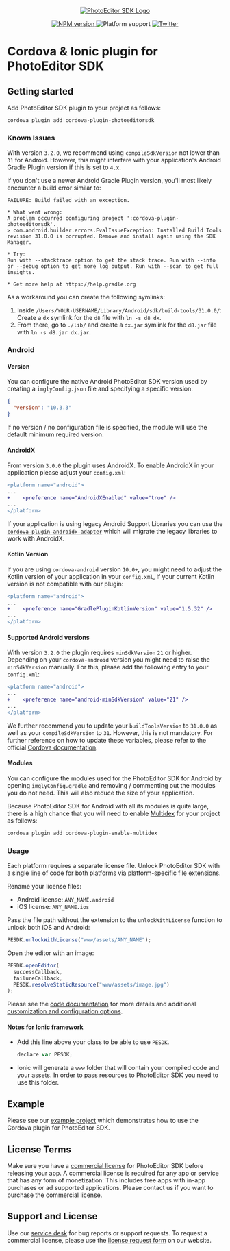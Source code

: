 <p align="center">
  <a href="https://img.ly/photo-sdk?utm_campaign=Projects&utm_source=Github&utm_medium=PESDK&utm_content=Cordova"><img src="https://img.ly/static/logos/PE.SDK_Logo.svg" alt="PhotoEditor SDK Logo"/></a>
</p>
<p align="center">
  <a href="https://npmjs.org/package/cordova-plugin-photoeditorsdk">
    <img src="https://img.shields.io/npm/v/cordova-plugin-photoeditorsdk.svg" alt="NPM version">
  </a>
  <img src="https://img.shields.io/badge/platforms-android%20|%20ios-lightgrey.svg" alt="Platform support">
  <a href="http://twitter.com/PhotoEditorSDK">
    <img src="https://img.shields.io/badge/twitter-@PhotoEditorSDK-blue.svg?style=flat" alt="Twitter">
  </a>
</p>

# Cordova & Ionic plugin for PhotoEditor SDK

## Getting started

Add PhotoEditor SDK plugin to your project as follows:

```sh
cordova plugin add cordova-plugin-photoeditorsdk
```

### Known Issues

With version `3.2.0`, we recommend using `compileSdkVersion` not lower than `31` for Android. However, this might interfere with your application's Android Gradle Plugin version if this is set to `4.x`.

If you don't use a newer Android Gradle Plugin version, you'll most likely encounter a build error similar to:

```
FAILURE: Build failed with an exception.

* What went wrong:
A problem occurred configuring project ':cordova-plugin-photoeditorsdk'.
> com.android.builder.errors.EvalIssueException: Installed Build Tools revision 31.0.0 is corrupted. Remove and install again using the SDK Manager.

* Try:
Run with --stacktrace option to get the stack trace. Run with --info or --debug option to get more log output. Run with --scan to get full insights.

* Get more help at https://help.gradle.org
```

As a workaround you can create the following symlinks:

1. Inside `/Users/YOUR-USERNAME/Library/Android/sdk/build-tools/31.0.0/`: Create a `dx` symlink for the `d8` file with `ln -s d8 dx`.
2. From there, go to `./lib/` and create a `dx.jar` symlink for the `d8.jar` file with `ln -s d8.jar dx.jar`.

### Android

#### Version

You can configure the native Android PhotoEditor SDK version used by creating a `imglyConfig.json` file and specifying a specific version:

```json
{
  "version": "10.3.3"
}
```

If no version / no configuration file is specified, the module will use the default minimum required version.

#### AndroidX

From version `3.0.0` the plugin uses AndroidX. To enable AndroidX in your application please adjust your `config.xml`:

```diff
<platform name="android">
...
+    <preference name="AndroidXEnabled" value="true" />
...
</platform>
```

If your application is using legacy Android Support Libraries you can use the [`cordova-plugin-androidx-adapter`](https://www.npmjs.com/package/cordova-plugin-androidx-adapter) which will migrate the legacy libraries to work with AndroidX.

#### Kotlin Version

If you are using `cordova-android` version `10.0+`, you might need to adjust the Kotlin version of your application in your `config.xml`, if your current Kotlin version is not compatible with our plugin:

```diff
<platform name="android">
...
+    <preference name="GradlePluginKotlinVersion" value="1.5.32" />
...
</platform>
```

#### Supported Android versions

With version `3.2.0` the plugin requires `minSdkVersion` `21` or higher. Depending on your `cordova-android` version you might need to raise the `minSdkVersion` manually. For this, please add the following entry to your `config.xml`:

```diff
<platform name="android">
...
+    <preference name="android-minSdkVersion" value="21" />
...
</platform>
```

We further recommend you to update your `buildToolsVersion` to `31.0.0` as well as your `compileSdkVersion` to `31`. However, this is not mandatory. For further reference on how to update these variables, please refer to the official [Cordova documentation](https://cordova.apache.org/docs/en/11.x/guide/platforms/android/index.html#configuring-gradle).

#### Modules

You can configure the modules used for the PhotoEditor SDK for Android by opening `imglyConfig.gradle` and removing / commenting out the modules you do not need. This will also reduce the size of your application.

Because PhotoEditor SDK for Android with all its modules is quite large, there is a high chance that you will need to enable [Multidex](https://developer.android.com/studio/build/multidex) for your project as follows:

```sh
cordova plugin add cordova-plugin-enable-multidex
```

### Usage

Each platform requires a separate license file. Unlock PhotoEditor SDK with a single line of code for both platforms via platform-specific file extensions.

Rename your license files:

- Android license: `ANY_NAME.android`
- iOS license: `ANY_NAME.ios`

Pass the file path without the extension to the `unlockWithLicense` function to unlock both iOS and Android:

```js
PESDK.unlockWithLicense("www/assets/ANY_NAME");
```

Open the editor with an image:

```js
PESDK.openEditor(
  successCallback,
  failureCallback,
  PESDK.resolveStaticResource("www/assets/image.jpg")
);
```

Please see the [code documentation](./types/index.d.ts) for more details and additional [customization and configuration options](./types/configuration.ts).

#### Notes for Ionic framework

- Add this line above your class to be able to use `PESDK`.
  ```js
  declare var PESDK;
  ```
- Ionic will generate a `www` folder that will contain your compiled code and your assets. In order to pass resources to PhotoEditor SDK you need to use this folder.

## Example

Please see our [example project](https://github.com/imgly/pesdk-cordova-demo) which demonstrates how to use the Cordova plugin for PhotoEditor SDK.

## License Terms

Make sure you have a [commercial license](https://img.ly/pricing?utm_campaign=Projects&utm_source=Github&utm_medium=PESDK&utm_content=Cordova) for PhotoEditor SDK before releasing your app.
A commercial license is required for any app or service that has any form of monetization: This includes free apps with in-app purchases or ad supported applications. Please contact us if you want to purchase the commercial license.

## Support and License

Use our [service desk](https://support.img.ly) for bug reports or support requests. To request a commercial license, please use the [license request form](https://img.ly/pricing?utm_campaign=Projects&utm_source=Github&utm_medium=PESDK&utm_content=Cordova) on our website.
